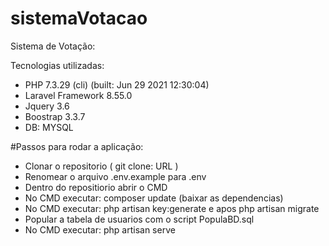 # sistemaVotacao
 
 Sistema de Votação:
 
 Tecnologias utilizadas:
- PHP 7.3.29 (cli) (built: Jun 29 2021 12:30:04)
- Laravel Framework 8.55.0
- Jquery 3.6
- Boostrap 3.3.7
- DB: MYSQL 

#Passos para rodar a aplicação:
- Clonar o repositorio ( git clone: URL )
- Renomear o arquivo .env.example para .env
- Dentro do repositiorio abrir o CMD
- No CMD executar: composer update (baixar as dependencias)
- No CMD executar: php artisan key:generate e apos php artisan migrate
- Popular a tabela de usuarios com o script PopulaBD.sql
- No CMD executar: php artisan serve

